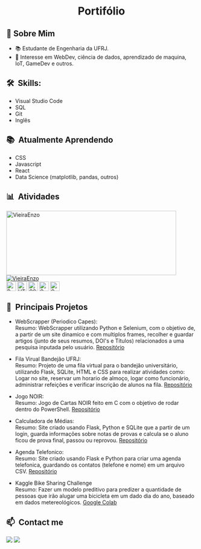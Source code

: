 <h1 align="center">Portifólio</h1>

<div>

  ## 🔭 Sobre Mim

  - 📚 Estudante de Engenharia da UFRJ.
  - 📜 Interesse em WebDev, ciência de dados, aprendizado de maquina, IoT, GameDev e outros.

  

</div>


<div>

  ## 🛠️ &nbsp;Skills:
  
  - Visual Studio Code
  - SQL
  - Git
  - Inglês
  
  
</div>


<div>

  ## 📚 &nbsp;Atualmente Aprendendo

  - CSS
  - Javascript
  - React
  - Data Science (matplotlib, pandas, outros)

</div>


<div>

  ## 📊 &nbsp;Atividades
  
  <a href="https://github.com/VieiraEnzo">
    <img width=450 height=170 align="center" alt="VieiraEnzo" src="https://github-readme-stats.vercel.app/api?username=VieiraEnzo&theme=dracula&show_icons=true&bg_color=0D1117&hide_border=true&count_private=true" />
  </a>
  
  <a href="https://github.com/VieiraEnzo">
    <img align="center" alt="VieiraEnzo" src="https://github-readme-stats.vercel.app/api/top-langs/?username=VieiraEnzo&theme=dracula&layout=compact&bg_color=0D1117&hide_border=true&count_private=true" />
  </a>
  
  <br>
  <img align="center" height=25 alt="Python" src="https://img.shields.io/badge/Python-14354C?style=for-the-badge&logo=python&logoColor=white">
  <img align="center" height=25 alt="HTML" src="https://img.shields.io/badge/HTML5-E34F26?style=for-the-badge&logo=html5&logoColor=white">
  <img align="center" height=25 alt="CSS" src="https://img.shields.io/badge/CSS3-1572B6?style=for-the-badge&logo=css3&logoColor=white">
  <img align="center" height=25 alt="C" src="https://img.shields.io/badge/C-00599C?style=for-the-badge&logo=c&logoColor=white">
  <img align="center" height=25 alt="C" src="https://img.shields.io/badge/Flask-000000?style=for-the-badge&logo=flask&logoColor=white">
  <br>
</div>


<div>

  ## 💾 &nbsp;Principais Projetos
  
  - WebScrapper (Periodico Capes): 
    <br>Resumo: WebScrapper utilizando Python e Selenium, com o objetivo de, a partir de um site dinamico e com multiplos frames, recolher e guardar artigos (junto de seus resumos, DOI's e Títulos) relacionados a uma pesquisa inputada pelo usuário. <a href="https://github.com/VieiraEnzo/WebScapper-PeriodicoCapes" target="_blank">Repositório</a>
  
  - Fila Virual Bandejâo UFRJ:
    <br>Resumo: Projeto de uma fila virtual para o bandejão universitário, utilizando Flask, SQLite, HTML e CSS para realizar atividades como: Logar no site, reservar um horario de almoço, logar como funcionário, administrar refeições e verificar inscrição de alunos na fila. <a href="https://github.com/VieiraEnzo/Fila-Bandeco" target="_blank">Repositório</a>
  
  - Jogo NOIR:
    <br>Resumo: Jogo de Cartas NOIR feito em C com o objetivo de rodar dentro do PowerShell. <a href="https://github.com/VieiraEnzo/Noir-Game" target="_blank">Repositório</a>
  
  - Calculadora de Médias:
    <br>Resumo: Site criado usando Flask, Python e SQLite que a partir de um login, guarda informações sobre notas de provas e calcula se o aluno ficou de prova final, passou ou reprovou. <a href="https://github.com/VieiraEnzo/Web-CaludoraMedia" target="_blank">Repositório</a>
  
  - Agenda Telefonico:
  <br>Resumo: Site criado usando Flask e Python para criar uma agenda telefonica, guardando os contatos (telefone e nome) em um arquivo CSV. <a href="https://github.com/VieiraEnzo/Web-AgendaTelefonica" target="_blank">Repositório</a>
  
  - Kaggle Bike Sharing Challenge
   <br>Resumo: Fazer um modelo preditivo para predizer a quantidade de pessoas que irão alugar uma bicicleta em um dado dia do ano, baseado em dados metereológicos. <a href="https://colab.research.google.com/drive/1XHx935xvlPgwdKwjjIRbkh0HbeWgKrm_?usp=sharing" target="_blank">Google Colab</a>


<div>

  ## 📫 &nbsp;Contact me 
  
  <a href="https://www.linkedin.com/in/enzo-vieira-9a6745252/" target="_blank"> <img src="https://img.shields.io/badge/LinkedIn-0077B5?style=for-the-badge&logo=linkedin&logoColor=white"></a>
  <a href="mailto:vieira,enzof@gmail.com" target="_blank"> <img src="https://img.shields.io/badge/Gmail-D14836?style=for-the-badge&logo=gmail&logoColor=white"></a>
  
</div>
